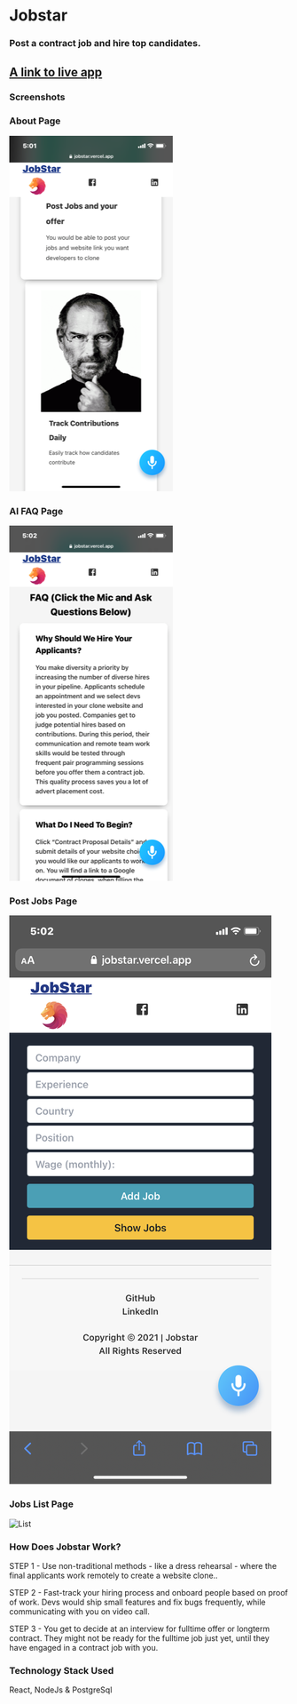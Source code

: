 <h1>Jobstar</h1>

<h3>Post a contract job and hire top candidates.</h3>

<h2><a href="https://jobstar.vercel.app">A link to live app</a></h2>

<h3>Screenshots</h3>
<il>

 ### About Page
 ![about](https://github.com/awesomething/Jobstar/blob/main/images/about.PNG) 
 
### AI FAQ Page
![FAQ](https://github.com/awesomething/Jobstar/blob/main/images/FAQ.PNG) 

### Post Jobs Page
![Post](https://github.com/awesomething/Jobstar/blob/main/images/Post.PNG) 


### Jobs List Page
![List](https://github.com/awesomething/Jobstar/blob/main/images/.List.PNG) 


<h3> How Does Jobstar Work?</h3>
<p> STEP 1 - Use non-traditional methods - like a dress rehearsal - where the final applicants work remotely to create a website clone..</p>
<p> STEP 2 - Fast-track your hiring process and onboard people based on proof of work. Devs would ship small features and fix bugs frequently, while communicating with you on video call.</p>
<p>STEP 3 - You get to decide at an interview for fulltime offer or longterm contract. They might not be ready for the fulltime job just yet, until they have engaged in a contract job with you.</p>

<h3>Technology Stack Used</h3> 
<p>React, NodeJs & PostgreSql</p>
